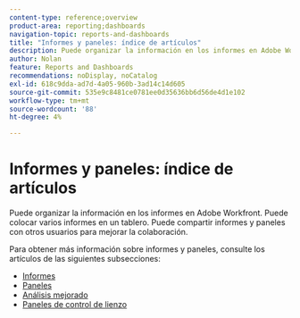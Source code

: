 ```yaml
---
content-type: reference;overview
product-area: reporting;dashboards
navigation-topic: reports-and-dashboards
title: "Informes y paneles: índice de artículos"
description: Puede organizar la información en los informes en Adobe Workfront. Puede colocar varios informes en un tablero. Puede compartir informes y paneles con otros usuarios para mejorar la colaboración.
author: Nolan
feature: Reports and Dashboards
recommendations: noDisplay, noCatalog
exl-id: 618c9dda-ad7d-4a05-960b-3ad14c14d605
source-git-commit: 535e9c8481ce0781ee0d35636bb6d56de4d1e102
workflow-type: tm+mt
source-wordcount: '88'
ht-degree: 4%

---
```



# Informes y paneles: índice de artículos

<!--Audited: 01/2024-->

Puede organizar la información en los informes en Adobe Workfront. Puede colocar varios informes en un tablero. Puede compartir informes y paneles con otros usuarios para mejorar la colaboración.

Para obtener más información sobre informes y paneles, consulte los artículos de las siguientes subsecciones:

* [Informes](../reports-and-dashboards/reports/reports-overview.md)
* [Paneles](../reports-and-dashboards/dashboards/dashboards-overview.md)
* [Análisis mejorado](../enhanced-analytics/enhanced-analytics.md)
* [Paneles de control de lienzo](../reports-and-dashboards/canvas-dashboards/canvas-dashboards-overview.md)
